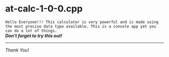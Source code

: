 # at-calc-1-0-0.cpp
`Hello Everyone!!! This calculator is very powerful and is made using the most precise data type available. This is a console app yet you can do a lot of things.`  
**_Don't forget to try this out!_**
<hr>
<em>Thank You!</em>
